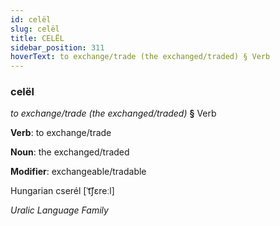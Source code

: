 ```yaml
---
id: celël
slug: celël
title: CELËL
sidebar_position: 311
hoverText: to exchange/trade (the exchanged/traded) § Verb
---
```


### celël

*to exchange/trade (the exchanged/traded)* **§** Verb

**Verb**: to exchange/trade

**Noun**: the exchanged/traded

**Modifier**: exchangeable/tradable

Hungarian cserél [ˈt͡ʃɛreːl]

*Uralic Language Family*